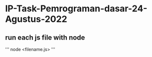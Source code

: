 # IP-Task-Pemrograman-dasar-24-Agustus-2022

## run each js file with node

''' node <filename.js> '''
